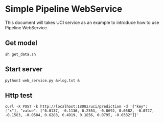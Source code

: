 # Simple Pipeline WebService

This document will takes UCI service as an example to introduce how to use Pipeline WebService.

## Get model
```
sh get_data.sh
```

## Start server

```
python3 web_service.py &>log.txt &
```

## Http test
```
curl -X POST -k http://localhost:18082/uci/prediction -d '{"key": ["x"], "value": ["0.0137, -0.1136, 0.2553, -0.0692, 0.0582, -0.0727, -0.1583, -0.0584, 0.6283, 0.4919, 0.1856, 0.0795, -0.0332"]}'
```
